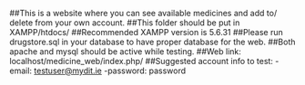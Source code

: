 ##This is a website where you can see available medicines and add to/ delete from your own account.
##This folder should be put in XAMPP/htdocs/
##Recommended XAMPP version is 5.6.31
##Please run drugstore.sql in your database to have proper database for the web.
##Both apache and mysql should be active while testing.
##Web link: localhost/medicine_web/index.php/
##Suggested account info to test:
    -email: testuser@mydit.ie
    -password: password

